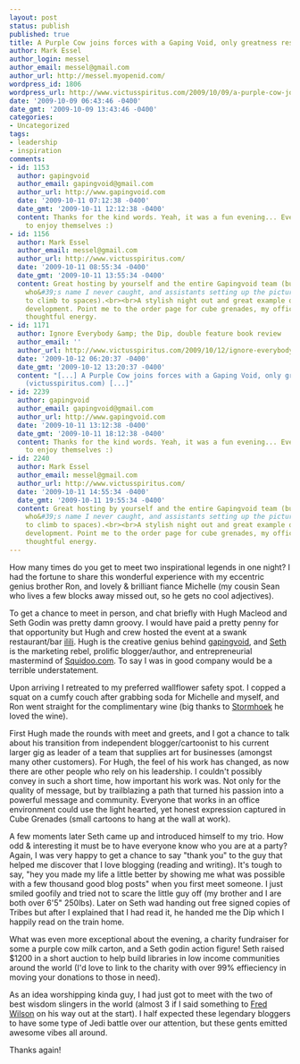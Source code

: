 ```yaml
---
layout: post
status: publish
published: true
title: A Purple Cow joins forces with a Gaping Void, only greatness results
author: Mark Essel
author_login: messel
author_email: messel@gmail.com
author_url: http://messel.myopenid.com/
wordpress_id: 1806
wordpress_url: http://www.victusspiritus.com/2009/10/09/a-purple-cow-joins-forces-with-a-gaping-void-only-greatness-results/
date: '2009-10-09 06:43:46 -0400'
date_gmt: '2009-10-09 13:43:46 -0400'
categories:
- Uncategorized
tags:
- leadership
- inspiration
comments:
- id: 1153
  author: gapingvoid
  author_email: gapingvoid@gmail.com
  author_url: http://www.gapingvoid.com
  date: '2009-10-11 07:12:38 -0400'
  date_gmt: '2009-10-11 12:12:38 -0400'
  content: Thanks for the kind words. Yeah, it was a fun evening... Everybody seemed
    to enjoy themselves :)
- id: 1156
  author: Mark Essel
  author_email: messel@gmail.com
  author_url: http://www.victusspiritus.com/
  date: '2009-10-11 08:55:34 -0400'
  date_gmt: '2009-10-11 13:55:34 -0400'
  content: Great hosting by yourself and the entire Gapingvoid team (business partner
    who&#39;s name I never caught, and assistants setting up the pictures in hard
    to climb to spaces).<br><br>A stylish night out and great example of customer/fan
    development. Point me to the order page for cube grenades, my office needs some
    thoughtful energy.
- id: 1171
  author: Ignore Everybody &amp; the Dip, double feature book review
  author_email: ''
  author_url: http://www.victusspiritus.com/2009/10/12/ignore-everybody-the-dip-double-feature-book-review/
  date: '2009-10-12 06:20:37 -0400'
  date_gmt: '2009-10-12 13:20:37 -0400'
  content: "[...] A Purple Cow joins forces with a Gaping Void, only greatness results
    (victusspiritus.com) [...]"
- id: 2239
  author: gapingvoid
  author_email: gapingvoid@gmail.com
  author_url: http://www.gapingvoid.com
  date: '2009-10-11 13:12:38 -0400'
  date_gmt: '2009-10-11 18:12:38 -0400'
  content: Thanks for the kind words. Yeah, it was a fun evening... Everybody seemed
    to enjoy themselves :)
- id: 2240
  author: Mark Essel
  author_email: messel@gmail.com
  author_url: http://www.victusspiritus.com/
  date: '2009-10-11 14:55:34 -0400'
  date_gmt: '2009-10-11 19:55:34 -0400'
  content: Great hosting by yourself and the entire Gapingvoid team (business partner
    who&#39;s name I never caught, and assistants setting up the pictures in hard
    to climb to spaces).<br><br>A stylish night out and great example of customer/fan
    development. Point me to the order page for cube grenades, my office needs some
    thoughtful energy.
---
```

<p>How many times do you get to meet two inspirational legends in one night? I had the fortune to share this wonderful experience with my eccentric genius brother Ron, and lovely &amp; brilliant fiance Michelle (my cousin Sean who lives a few blocks away missed out, so he gets no cool adjectives).</p>
<p>To get a chance to meet in person, and chat briefly with Hugh Macleod and Seth Godin was pretty damn groovy. I would have paid a pretty penny for that opportunity but Hugh and crew hosted the event at a swank restaurant/bar <a href="http://ililinyc.com/">ilili</a>. Hugh is the creative genius behind <a href="http://www.gapingvoid.com">gapingvoid</a>, and <a href="http://sethgodin.typepad.com/">Seth</a> is the marketing rebel, prolific blogger/author, and entrepreneurial mastermind of <a href="http://www.squidoo.com">Squidoo.com</a>. To say I was in good company would be a terrible understatement.</p>
<p>Upon arriving I retreated to my preferred wallflower safety spot. I copped a squat on a cumfy couch after grabbing soda for Michelle and myself, and Ron went straight for the complimentary wine (big thanks to <a href="http://www.stormhoek.com/blog/">Stormhoek</a> he loved the wine).</p>
<p>First Hugh made the rounds with meet and greets, and I got a chance to talk about his transition from independent blogger/cartoonist to his current larger gig as leader of a team that supplies art for businesses (amongst many other customers). For Hugh, the feel of his work has changed, as now there are other people who rely on his leadership. I couldn't possibly convey in  such a short time, how important his work was. Not only for the quality of message, but by trailblazing a path that turned his passion into a powerful message and community. Everyone that works in an office environment could use the light hearted, yet honest expression captured in Cube Grenades (small cartoons to hang at the wall at work).</p>
<p>A few moments later Seth came up and introduced himself to my trio. How odd &amp; interesting it must be to have everyone know who you are at a party? Again, I was very happy to get a chance to say "thank you" to the guy that helped me discover that I love blogging (reading and writing). It's tough to say, "hey you made my life a little better by showing me what was possible with a few thousand good blog posts" when you first meet someone. I just smiled goofily and tried not to scare the little guy off (my brother and I are both over 6'5" 250lbs). Later on Seth wad handing out free signed copies of Tribes but after I explained that I had read it, he handed me the Dip which I happily read on the train home.</p>
<p>What was even more exceptional about the evening, a charity fundraiser for some a purple cow milk carton, and a Seth godin action figure! Seth raised $1200 in a short auction to help build libraries in low income communities around the world (I'd love to link to the charity with over 99% effieciency in moving your donations to those in need).</p>
<p>As an idea worshipping kinda guy, I had just got to meet with the two of best wisdom slingers in the world (almost 3 if I said something to <a href="http://www.avc.com">Fred Wilson</a> on his way out at the start). I half expected these legendary bloggers to have some type of Jedi battle over our attention, but these gents emitted awesome vibes all around.</p>
<p>Thanks again!</p>
